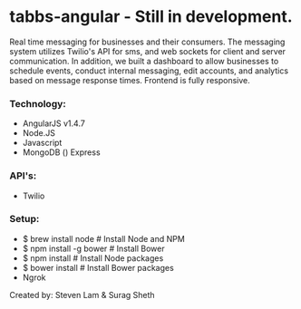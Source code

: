 # tabbs-angular - Still in development.
Real time messaging for businesses and their consumers.
The messaging system utilizes Twilio's API for sms, and web sockets for client and server communication.
In addition, we built a dashboard to allow businesses to schedule events, conduct internal messaging,
edit accounts, and analytics based on message response times. Frontend is fully responsive.

### Technology: ###
* AngularJS v1.4.7
* Node.JS
* Javascript
* MongoDB
() Express

### API's: ###
- Twilio

### Setup: ###


- $ brew install node    # Install Node and NPM
- $ npm install -g bower # Install Bower
- $ npm install          # Install Node packages
- $ bower install        # Install Bower packages
- Ngrok

Created by: Steven Lam & Surag Sheth
